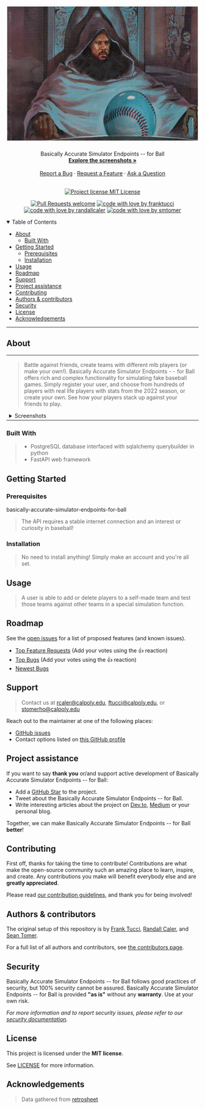 <h1 align="center">
  <a href="https://tarrevizsla.tumblr.com/post/670792162162671616/things-renew-themselves-irresistible-revolution">
    <!-- Please provide path to your logo here -->
    <img src="images/ballin.jpg" alt="Logo" width="500" height="350">
  </a>
</h1>

<div align="center">
  Basically Accurate Simulator Endpoints -- for Ball
  <br />
  <a href="https://github.com/franktucci/basically-accurate-simulator-endpoints-for-ball/tree/staging/images"><strong>Explore the screenshots »</strong></a>
  <br />
  <br />
  <a href="https://github.com/franktucci/basically-accurate-simulator-endpoints-for-ball/issues/new?assignees=&labels=bug&template=01_BUG_REPORT.md&title=bug%3A+">Report a Bug</a>
  ·
  <a href="https://github.com/franktucci/basically-accurate-simulator-endpoints-for-ball/issues/new?assignees=&labels=enhancement&template=02_FEATURE_REQUEST.md&title=feat%3A+">Request a Feature</a>
  ·
  <a href="https://github.com/franktucci/basically-accurate-simulator-endpoints-for-ball/issues/new?assignees=&labels=question&template=04_SUPPORT_QUESTION.md&title=support%3A+">Ask a Question</a>
</div>

<div align="center">
<br />

[![Project license MIT License](https://img.shields.io/bower/l/this)](https://github.com/franktucci/basically-accurate-simulator-endpoints-for-ball/blob/staging/LICENSE)

[![Pull Requests welcome](https://img.shields.io/badge/PRs-welcome-ff69b4.svg?style=flat-square)](https://github.com/franktucci/basically-accurate-simulator-endpoints-for-ball/issues?q=is%3Aissue+is%3Aopen+label%3A%22help+wanted%22)
[![code with love by franktucci](https://img.shields.io/badge/made%20with%20%E2%99%A5%20by-franktucci-ff1414.svg?style=flat-square)](https://github.com/franktucci)
[![code with love by randallcaler](https://img.shields.io/badge/made%20with%20%E2%99%A5%20by-randalcaler-ff1414.svg?style=flat-square)](https://github.com/randallcaler)
[![code with love by smtomer](https://img.shields.io/badge/made%20with%20%E2%99%A5%20by-smtomer-ff1414.svg?style=flat-square)](https://github.com/smtomer)


</div>

<details open="open">
<summary>Table of Contents</summary>

- [About](#about)
  - [Built With](#built-with)
- [Getting Started](#getting-started)
  - [Prerequisites](#prerequisites)
  - [Installation](#installation)
- [Usage](#usage)
- [Roadmap](#roadmap)
- [Support](#support)
- [Project assistance](#project-assistance)
- [Contributing](#contributing)
- [Authors & contributors](#authors--contributors)
- [Security](#security)
- [License](#license)
- [Acknowledgements](#acknowledgements)

</details>

---

## About

<table><tr><td>

> Battle against friends, create teams with different mlb players (or make your own!). Basically Accurate Simulator Endpoints -- for Ball
> offers rich and complex functionality for simulating fake baseball games. Simply register your user, and choose from
> hundreds of players with real life players with stats from the 2022 season, or create your own. See how your players stack up against your friends
> to play.

<details>
<summary>Screenshots</summary>
<br>

> Simply go to /docs/ to try it out!

|                           Create a Team                           |                          Simulate a Game                           |                   Check your Player's Standings                    |
|:-----------------------------------------------------------------:|:------------------------------------------------------------------:|:------------------------------------------------------------------:|
| <img src="images/screenshot1.png" title="Home Page" width="100%"> | <img src="images/screenshot2.png" title="Login Page" width="100%"> | <img src="images/screenshot3.png" title="Login Page" width="100%"> |

</details>

</td></tr></table>

### Built With

> * PostgreSQL database interfaced with sqlalchemy querybuilder in python
> * FastAPI web framework

## Getting Started

### Prerequisites
basically-accurate-simulator-endpoints-for-ball
> The API requires a stable internet connection and an interest or curiosity in baseball!

### Installation

> No need to install anything! Simply make an account and you're all set.

## Usage

> A user is able to add or delete players to a self-made team and test those teams against other teams in a special simulation function.

## Roadmap

See the [open issues](https://github.com/franktucci/basically-accurate-simulator-endpoints-for-ball/issues) for a list of proposed features (and known issues).

- [Top Feature Requests](https://github.com/franktucci/basically-accurate-simulator-endpoints-for-ball/issues?q=label%3Aenhancement+is%3Aopen+sort%3Areactions-%2B1-desc) (Add your votes using the 👍 reaction)
- [Top Bugs](https://github.com/franktucci/basically-accurate-simulator-endpoints-for-ball/issues?q=is%3Aissue+is%3Aopen+label%3Abug+sort%3Areactions-%2B1-desc) (Add your votes using the 👍 reaction)
- [Newest Bugs](https://github.com/franktucci/basically-accurate-simulator-endpoints-for-ball/issues?q=is%3Aopen+is%3Aissue+label%3Abug)

## Support

> Contact us at rcaler@calpoly.edu, ftucci@calpoly.edu, or stomerho@calpoly.edu

Reach out to the maintainer at one of the following places:

- [GitHub issues](https://github.com/franktucci/basically-accurate-simulator-endpoints-for-ball/issues/new?assignees=&labels=question&template=04_SUPPORT_QUESTION.md&title=support%3A+)
- Contact options listed on [this GitHub profile](https://github.com/franktucci)

## Project assistance

If you want to say **thank you** or/and support active development of Basically Accurate Simulator Endpoints -- for Ball:

- Add a [GitHub Star](https://github.com/franktucci/basically-accurate-simulator-endpoints-for-ball) to the project.
- Tweet about the Basically Accurate Simulator Endpoints -- for Ball.
- Write interesting articles about the project on [Dev.to](https://dev.to/), [Medium](https://medium.com/) or your personal blog.

Together, we can make Basically Accurate Simulator Endpoints -- for Ball **better**!

## Contributing

First off, thanks for taking the time to contribute! Contributions are what make the open-source community such an amazing place to learn, inspire, and create. Any contributions you make will benefit everybody else and are **greatly appreciated**.


Please read [our contribution guidelines](CONTRIBUTING.md), and thank you for being involved!

## Authors & contributors

The original setup of this repository is by [Frank Tucci](https://github.com/franktucci), [Randall Caler](https://github.com/franktucci), and [Sean Tomer](https://github.com/smtomer).

For a full list of all authors and contributors, see [the contributors page](https://github.com/franktucci/basically-accurate-simulator-endpoints-for-ball/contributors).

## Security

Basically Accurate Simulator Endpoints -- for Ball follows good practices of security, but 100% security cannot be assured.
Basically Accurate Simulator Endpoints -- for Ball is provided **"as is"** without any **warranty**. Use at your own risk.

_For more information and to report security issues, please refer to our [security documentation](SECURITY.md)._

## License

This project is licensed under the **MIT license**.

See [LICENSE](LICENSE) for more information.

## Acknowledgements

> Data gathered from [retrosheet](https://www.retrosheet.org)

